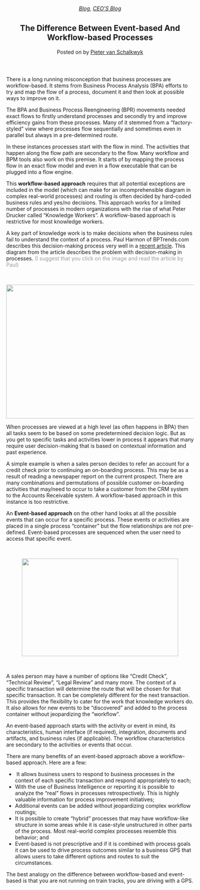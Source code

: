 
<article class="post-882 post type-post status-publish format-standard has-post-thumbnail hentry category-blog category-pieter-blog tag-bpm" id="post-882">
<div class="article-inner">
<header class="entry-header">
<div class="entry-header-text entry-header-text-top text-center">
<h6 class="entry-category is-xsmall"><a href="https://xmpro.com/category/blog/" rel="category tag">Blog</a>, <a href="https://xmpro.com/category/blog/pieter-blog/" rel="category tag">CEO'S Blog</a></h6><h1 class="entry-title">The Difference Between Event-based And Workflow-based Processes</h1><div class="entry-divider is-divider small"></div>
<div class="entry-meta uppercase is-xsmall">
<span class="posted-on">Posted on <a href="https://xmpro.com/the-difference-between-event-based-and-workflow-based-processes/" rel="bookmark"></a></span> <span class="byline">by <span class="meta-author vcard"><a class="url fn n" href="https://xmpro.com/author/pietervs/">Pieter van Schalkwyk</a></span></span> </div>
</div>
</header>
<div class="entry-content single-page">
<p>There is a long running misconception that business processes are workflow-based. It stems from Business Process Analysis (BPA) efforts to try and map the flow of a process, document it and then look at possible ways to improve on it.</p>
<p>The BPA and Business Process Reengineering (BPR) movements needed exact flows to firstly understand processes and secondly try and improve efficiency gains from these processes. Many of it stemmed from a “factory-styled” view where processes flow sequentially and sometimes even in parallel but always in a pre-determined route.</p>
<p>In these instances processes start with the flow in mind. The activities that happen along the flow path are secondary to the flow. Many workflow and BPM tools also work on this premise. It starts of by mapping the process flow in an exact flow model and even in a flow executable that can be plugged into a flow engine.</p>
<p>This <strong>workflow-based approach</strong> requires that all potential exceptions are included in the model (which can make for an incomprehensible diagram in complex real-world processes) and routing is often decided by hard-coded business rules and yes/no decisions. This approach works for a limited number of processes in modern organizations with the rise of what Peter Drucker called “Knowledge Workers”. A workflow-based approach is restrictive for most knowledge workers.</p>
<p>A key part of knowledge work is to make decisions when the business rules fail to understand the context of a process. Paul Harmon of BPTrends.com describes this decision-making process very well in a <a href="http://www.bptrends.com/publicationfiles/advisor20120327.pdf" rel="noopener noreferrer" target="_blank">recent article</a>. This diagram from the article describes the problem with decision-making in processes. <span style="color: #999999;">(I suggest that you click on the image and read the article by Paul)</span></p>
<p> </p>
<p><a href="http://www.bptrends.com/publicationfiles/advisor20120327.pdf" rel="noopener noreferrer" target="_blank"><img height="359" src="https://xmpro.com/wp-content/uploads/2012/05/BPTrendsDecision.png" width="574"/>
</a></p>
<p>When processes are viewed at a high level (as often happens in BPA) then all tasks seem to be based on some predetermined decision logic. But as you get to specific tasks and activities lower in process it appears that many require user decision-making that is based on contextual information and past experience.</p>
<p>A simple example is when a sales person decides to refer an account for a credit check prior to continuing an on-boarding process. This may be as a result of reading a newspaper report on the current prospect. There are many combinations and permutations of possible customer on-boarding activities that may/need to occur to take a customer from the CRM system to the Accounts Receivable system. A workflow-based approach in this instance is too restrictive.</p>
<p>An <strong>Event-based approach</strong> on the other hand looks at all the possible events that can occur for a specific process. These events or activities are placed in a single process “container” but the flow relationships are not pre-defined. Event-based processes are sequenced when the user need to access that specific event.</p>
<p> </p>
<p style="text-align: center;"><a href="https://xmpro.com/xmpro-ibpms/xmdesigner/" title="XMDesigner"><img height="262" src="https://xmpro.com/wp-content/uploads/2012/05/Unstructured_Process.png" width="420"/>
</a></p>
<p> </p>
<p>A sales person may have a number of options like “Credit Check”, “Technical Review”, “Legal Review” and many more. The context of a specific transaction will determine the route that will be chosen for that specific transaction. It can be completely different for the next transaction. This provides the flexibility to cater for the work that knowledge workers do. It also allows for new events to be “discovered” and added to the process container without jeopardizing the “workflow”.</p>
<p>An event-based approach starts with the activity or event in mind, its characteristics, human interface (if required), integration, documents and artifacts, and business rules (if applicable). The workflow characteristics are secondary to the activities or events that occur.</p>
<p>There are many benefits of an event-based approach above a workflow-based approach. Here are a few:</p>
<ul>
<li> It allows business users to respond to business processes in the context of each specific transaction and respond appropriately to each;</li>
<li>With the use of Business Intelligence or reporting it is possible to analyze the “real” flows in processes retrospectively. This is highly valuable information for process improvement initiatives;</li>
<li>Additional events can be added without jeopardizing complex workflow routings;</li>
<li>It is possible to create “hybrid” processes that may have workflow-like structure in some areas while it is case-style unstructured in other parts of the process. Most real-world complex processes resemble this behavior; and</li>
<li>Event-based is not prescriptive and if it is combined with process goals it can be used to drive process outcomes similar to a business GPS that allows users to take different options and routes to suit the circumstances.</li>
</ul>
<p>The best analogy on the difference between workflow-based and event-based is that you are not running on train tracks, you are driving with a GPS. </p>
<div class="blog-share text-center"><div class="is-divider medium"></div><div class="social-icons share-icons share-row relative"><a aria-label="Share on WhatsApp" class="icon button circle is-outline tooltip whatsapp show-for-medium" data-action="share/whatsapp/share" href="whatsapp://send?text=The%20Difference%20Between%20Event-based%20And%20Workflow-based%20Processes - https://xmpro.com/the-difference-between-event-based-and-workflow-based-processes/" title="Share on WhatsApp"><i class="icon-whatsapp"></i></a><a aria-label="Share on Facebook" class="icon button circle is-outline tooltip facebook" data-label="Facebook" href="https://www.facebook.com/sharer.php?u=https://xmpro.com/the-difference-between-event-based-and-workflow-based-processes/" onclick="window.open(this.href,this.title,'width=500,height=500,top=300px,left=300px'); return false;" rel="noopener nofollow" target="_blank" title="Share on Facebook"><i class="icon-facebook"></i></a><a aria-label="Share on Twitter" class="icon button circle is-outline tooltip twitter" href="https://twitter.com/share?url=https://xmpro.com/the-difference-between-event-based-and-workflow-based-processes/" onclick="window.open(this.href,this.title,'width=500,height=500,top=300px,left=300px'); return false;" rel="noopener nofollow" target="_blank" title="Share on Twitter"><i class="icon-twitter"></i></a><a aria-label="Email to a Friend" class="icon button circle is-outline tooltip email" href="/cdn-cgi/l/email-protection#310e4244535b5452450c655954140301755857575443545f52541403017354454654545f1403017447545f451c5350425455140301705f55140301665e435a575d5e461c535042545514030161435e52544242544217535e55480c725954525a140301455958421403015e44451402701403015945454142140270140377140377495c41435e1f525e5c1403774559541c555857575443545f52541c5354454654545f1c5447545f451c53504254551c505f551c465e435a575d5e461c53504254551c41435e525442425442140377" rel="nofollow" title="Email to a Friend"><i class="icon-envelop"></i></a><a aria-label="Pin on Pinterest" class="icon button circle is-outline tooltip pinterest" href="https://pinterest.com/pin/create/button?url=https://xmpro.com/the-difference-between-event-based-and-workflow-based-processes/&amp;media=https://xmpro.com/wp-content/uploads/2012/05/Unstructured_Process.png&amp;description=The%20Difference%20Between%20Event-based%20And%20Workflow-based%20Processes" onclick="window.open(this.href,this.title,'width=500,height=500,top=300px,left=300px'); return false;" rel="noopener nofollow" target="_blank" title="Pin on Pinterest"><i class="icon-pinterest"></i></a><a aria-label="Share on LinkedIn" class="icon button circle is-outline tooltip linkedin" href="https://www.linkedin.com/shareArticle?mini=true&amp;url=https://xmpro.com/the-difference-between-event-based-and-workflow-based-processes/&amp;title=The%20Difference%20Between%20Event-based%20And%20Workflow-based%20Processes" onclick="window.open(this.href,this.title,'width=500,height=500,top=300px,left=300px'); return false;" rel="noopener nofollow" target="_blank" title="Share on LinkedIn"><i class="icon-linkedin"></i></a></div></div></div>
<nav class="navigation-post" id="nav-below" role="navigation">
<div class="flex-row next-prev-nav bt bb">
<div class="flex-col flex-grow nav-prev text-left">

</div>

</div>
</nav>
</div>
</article>
<div class="comments-area" id="comments">
</div>
